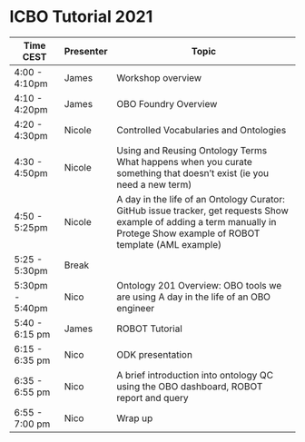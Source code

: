# ICBO Tutorial 2021

| Time CEST           | Presenter | Topic                                                                                                                                                                       |
|-----------------|-----------|-----------------------------------------------------------------------------------------------------------------------------------------------------------------------------|
| 4:00 - 4:10pm   | James     | Workshop overview                                                                                                                                                           |
| 4:10 - 4:20pm   | James     | OBO Foundry Overview                                                                                                                                                        |
| 4:20 - 4:30pm   | Nicole    | Controlled Vocabularies and Ontologies                                                                                                                                      |
| 4:30 - 4:50pm   | Nicole    | Using and Reusing Ontology Terms What happens when you curate something that doesn’t exist (ie you need a new term)                                                         |
| 4:50 - 5:25pm   | Nicole    | A day in the life of an Ontology Curator: GitHub issue tracker, get requests Show example of adding a term manually in Protege Show example of ROBOT template (AML example) |
| 5:25 - 5:30pm   | Break     |                                                                                                                                                                             |
| 5:30pm - 5:40pm | Nico      | Ontology 201 Overview: OBO tools we are using A day in the life of an OBO engineer                                                                                          |
| 5:40 - 6:15 pm  | James     | ROBOT Tutorial                                                                                                                                                              |
| 6:15 - 6:35 pm  | Nico      | ODK presentation                                                                                                                                                            |
| 6:35 - 6:55 pm  | Nico      | A brief introduction into ontology QC using the OBO dashboard, ROBOT report and query                                                                                       |
| 6:55 - 7:00 pm  | Nico      | Wrap up                                                                                                                                                                     |
